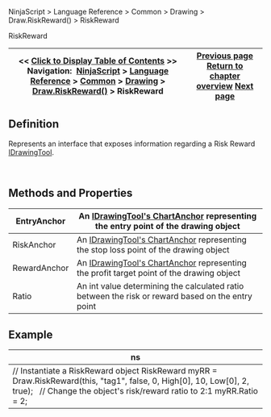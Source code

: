 ﻿


NinjaScript \> Language Reference \> Common \> Drawing \> Draw.RiskReward() \> RiskReward






















RiskReward







| \<\< [Click to Display Table of Contents](riskreward.md) \>\> **Navigation:**     [NinjaScript](ninjascript-1.md) \> [Language Reference](language_reference_wip-1.md) \> [Common](common-1.md) \> [Drawing](drawing-1.md) \> [Draw.RiskReward()](draw_riskreward-1.md) \> RiskReward | [Previous page](draw_riskreward-1.md) [Return to chapter overview](draw_riskreward-1.md) [Next page](draw_ruler-1.md) |
| --- | --- |











## Definition


Represents an interface that exposes information regarding a Risk Reward [IDrawingTool](idrawingtool-1.md).


 


## Methods and Properties




| EntryAnchor | An [IDrawingTool's ChartAnchor](idrawingtool-1.htm#chartanchor) representing the entry point of the drawing object |
| --- | --- |
| RiskAnchor | An [IDrawingTool's ChartAnchor](idrawingtool-1.htm#chartanchor) representing the stop loss point of the drawing object |
| RewardAnchor | An [IDrawingTool's ChartAnchor](idrawingtool-1.htm#chartanchor) representing the profit target point of the drawing object |
| Ratio | An int value determining the calculated ratio between the risk or reward based on the entry point |



## 


## 


## Example




| ns |
| --- |
| // Instantiate a RiskReward object RiskReward myRR \= Draw.RiskReward(this, "tag1", false, 0, High\[0], 10, Low\[0], 2, true);   // Change the object's risk/reward ratio to 2:1 myRR.Ratio \= 2; |









